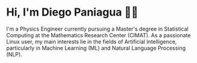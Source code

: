 # Hi, I'm Diego Paniagua 🥷🏼

I'm a Physics Engineer currently pursuing a Master's degree in Statistical Computing at the Mathematics Research Center (CIMAT). As a passionate Linux user, my main interests lie in the fields of Artificial Intelligence, particularly in Machine Learning (ML) and Natural Language Processing (NLP).
